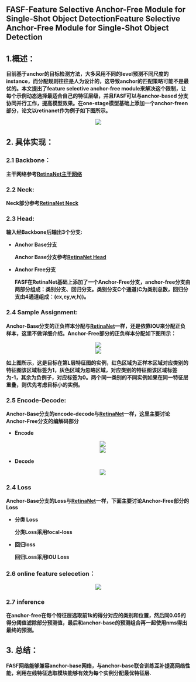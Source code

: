 ## FASF-Feature Selective Anchor-Free Module for Single-Shot Object DetectionFeature Selective Anchor-Free Module for Single-Shot Object Detection

## 1.概述：

**目前基于anchor的目标检测方法，大多采用不同的level预测不同尺度的instance，而分配规则往往是人为设计的，这导致anchor的匹配策略可能不是最优的。本文提出了feature selective anchor-free module来解决这个限制，让每个示例动态选择最适合自己的特征层级，并且FASF可以与anchor-based 分支协同并行工作，提高模型效果。在one-stage模型基础上添加一个anchor-freen部分，论文以retinanet作为例子如下图所示。**

<div align=center>
<img src="https://img-blog.csdnimg.cn/20200102225600745.png?x-oss-process=image/watermark,type_ZmFuZ3poZW5naGVpdGk,shadow_10,text_aHR0cHM6Ly9ibG9nLmNzZG4ubmV0L0NodW5mZW5neWFueXVsb3Zl,size_16,color_FFFFFF,t_70"/>
</div>

## 2. 具体实现：

### 2.1 Backbone：

**主干网络参考[RetinaNet主干网络](https://github.com/Hanson0910/DL-Algorithm-Summary/blob/main/%E7%9B%AE%E6%A0%87%E6%A3%80%E6%B5%8B%E7%AF%87/Anchor-Base/one-stage/RetinaNet.md)**

### 2.2 Neck:

**Neck部分参考[RetinaNet Neck](https://github.com/Hanson0910/DL-Algorithm-Summary/blob/main/%E7%9B%AE%E6%A0%87%E6%A3%80%E6%B5%8B%E7%AF%87/Anchor-Base/one-stage/RetinaNet.md)**

### 2.3 Head:

**输入经Backbone后输出3个分支:**

- **Anchor Base分支**
  
  **Anchor Base分支参考[RetinaNet Head](https://github.com/Hanson0910/DL-Algorithm-Summary/blob/main/%E7%9B%AE%E6%A0%87%E6%A3%80%E6%B5%8B%E7%AF%87/Anchor-Base/one-stage/RetinaNet.md)**
  
- **Anchor Free分支**
  
  **FASF在RetinaNet基础上添加了一个Anchor-Free分支，anchor-free分支由两部分组成：类别分支、回归分支。类别分支C个通道(C为类别总数，回归分支由4通道组成：(cx,cy,w,h))。**

### 2.4 Sample Assignment:

**Anchor-Base分支的正负样本分配与[RetinaNet](https://github.com/Hanson0910/DL-Algorithm-Summary/blob/main/%E7%9B%AE%E6%A0%87%E6%A3%80%E6%B5%8B%E7%AF%87/Anchor-Base/one-stage/RetinaNet.md)一样，还是依靠IOU来分配正负样本，这里不做详细介绍。Anchor-Free部分的正负样本分配如下图所示：**

<div align=center>
<img src="https://note.youdao.com/yws/api/personal/file/WEB97b61cb385ebac081494fa09a5f45d01?method=download&shareKey=a30ff7a5f2b2f9060f6f5ef4726b45c7"/>
</div>
<div align=center>
<img src="https://note.youdao.com/yws/api/personal/file/WEBeeb89630ef3fff1e9d9450c3c72c453f?method=download&shareKey=9b412cfcc32237f58b9aa284244744a8"/>
</div>

**如上图所示，这是目标在第L层特征图的实例，红色区域为正样本区域对应类别的特征图该区域标签为1，灰色区域为忽略区域，对应类别的特征图该区域标签为-1，其余为负例子，对应标签为0。两个同一类别的不同实例如果在同一特征层重叠，则优先考虑目标小的实例。**

### 2.5 Encode-Decode:

**Anchor-Base分支的encode-decode与[RetinaNet](https://github.com/Hanson0910/DL-Algorithm-Summary/blob/main/%E7%9B%AE%E6%A0%87%E6%A3%80%E6%B5%8B%E7%AF%87/Anchor-Base/one-stage/RetinaNet.md)一样，这里主要讨论Anchor-Free分支的编解码部分**

- **Encode**

  <div align=center>
  <img src="https://note.youdao.com/yws/api/personal/file/WEBf702702f4bbdd43046075fea252c1b1e?method=download&shareKey=7f50ed7c6dc2b378398bad344648d482"/>
  </div>

  

  <div align=center>
  <img src="https://note.youdao.com/yws/api/personal/file/WEBe5110879413eb90795af71ba9b1f2bc1?method=download&shareKey=e2102227bba53e545fe52112f9c448c6"/>
  </div>

- **Decode**

  

  <div align=center>
  <img src="https://note.youdao.com/yws/api/personal/file/WEB8cdb992ac0b8f83cc869c21947fd2ecd?method=download&shareKey=69aa146300238ab478f209f1f14f294c"/>
  </div>

### 2.4 Loss

**Anchor-Base分支的Loss与[RetinaNet](https://github.com/Hanson0910/DL-Algorithm-Summary/blob/main/%E7%9B%AE%E6%A0%87%E6%A3%80%E6%B5%8B%E7%AF%87/Anchor-Base/one-stage/RetinaNet.md)一样，下面主要讨论Anchor-Free部分的Loss**

- **分类 Loss**

  **分类Loss采用focal-loss**
  
- **回归loss**

  **回归Loss采用IOU Loss**
  

### 2.6 online feature selecetion：

<div align=center>
<img src="https://note.youdao.com/yws/api/personal/file/WEB6e4cd4df4b2dba3db5995a1c9a97975b?method=download&shareKey=5a6bd69adbea8e669f1711d51cae9408"/>
</div>

### 2.7 inference

**在anchor-free在每个特征层选取前1k的得分对应的类别和位置，然后同0.05的得分阈值滤除部分预测值，最后和anchor-base的预测组合再一起使用nms得出最终的预测。**


## 3. 总结：

**FASF网络能够兼容anchor-base网络，与anchor-base联合训练互补提高网络性能，利用在线特征选取模块能够有效为每个实例分配最优特征层.**

